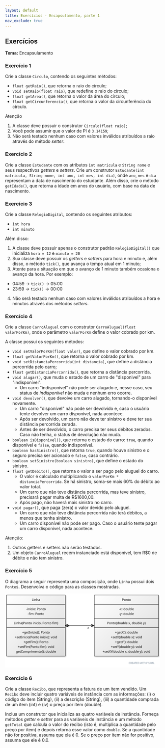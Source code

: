 ```yaml
---
layout: default
title: Exercícios - Encapsulamento, parte 1
nav_exclude: true
---
```


## Exercícios

**Tema:** Encapsulamento

### Exercício 1

Crie a classe `Circulo`, contendo os seguintes métodos:

- `float getRaio()`, que retorna o raio do círculo;
- `void setRaio(float raio)`, que redefine o raio do círculo;
- `float getArea()`, que retorna o valor da área do círculo;
- `float getCircunferencia()`, que retorna o valor da circunferência do círculo.

Atenção

1. A classe deve possuir o construtor `Circulo(float raio)`;
2. Você pode assumir que o valor de PI é `3.14159`;
3. Não será testado nenhum caso com valores inválidos atribuídos a raio através do método _setter_.

### Exercício 2

Crie a classe `Estudante` com os atributos `int matricula` e `String nome` e seus respectivos _getters_ e _setters_. Crie um construtor `Estudante(int matricula, String nome, int ano, int mes, int dia)`, onde `ano`, `mes` e `dia` representam a data de nascimento do estudante. Além disso, crie o método `getIdade()`, que retorna a idade em anos do usuário, com base na data de nascimento.

### Exercício 3

Crie a classe `RelogioDigital`, contendo os seguintes atributos:

- `int hora`
- `int minuto`

Além disso:

1. A classe deve possuir apenas o construtor padrão `RelogioDigital()` que inicializa `hora = 12` e `minuto = 20`
2. Sua classe deve possuir os _getters_ e _setters_ para hora e minuto e, além disso, o método `tick()`,
   que avança o tempo atual em 1 minuto;
3. Atente para a situação em que o avanço de 1 minuto também ocasiona o avanço da hora. Por exemplo:

- 04:59 -> `tick()` -> 05:00
- 23:59 -> `tick()` -> 00:00

4. Não será testado nenhum caso com valores inválidos atribuídos a hora e minutos através dos métodos _setters_.

### Exercício 4

Crie a classe `CarroAluguel` com o construtor `CarroAluguel(float valorPorKm)`, onde o parâmetro `valorPorKm` define o valor cobrado por km.

A classe possui os seguintes métodos:

- `void setValorPorKm(float valor)`, que define o valor cobrado por km.
- `float getValorPorKm()`, que retorna o valor cobrado por km.
- `void setDistanciaPercorrida(int distancia)`, que define a distância percorrida pelo carro;
- `float getDistanciaPercorrida()`, que retorna a distância percorrida.
- `void alugar()`, que muda o estado de um carro de "disponivel" para "indisponível".
  - Um carro "indisponível" não pode ser alugado e, nesse caso, seu status de _indisponível_ não muda e nenhum erro ocorre.
- `void devolver()`, que devolve um carro alugado, tornando-o disponível novamente.
  - Um carro "disponível" não pode ser devolvido e, caso o usuário tente devolver um carro disponível, nada acontece.
  - Após ser devolvido, um carro não deve ter sinistro e deve ter sua distância percorrida zerada.
  - Antes de ser devolvido, o carro precisa ter seus débitos zerados. Caso não tenha, o status de devolução não muda.
- `boolean isDisponivel()`, que retorna o estado do carro: `true`, quando disponível e `false`, quando indisponível.
- `boolean hasSinistro()`, que retorna `true`, quando houve sinistro e o seguro precisa ser acionado e `false`, caso contrário.
- `boolean setSinistro(boolean sinistro)`, que define o estado do sinistro.
- `float getDebito()`, que retorna o valor a ser pago pelo aluguel do carro.
  - O valor é calculado multiplicando o `valorPorKm * distanciaPercorrida`. Se há sinistro, soma-se mais 60% do débito ao valor total.
  - Um carro que não teve distância percorrida, mas teve sinistro, precisará pagar multa de R$1600,00.
  - Após pago, não haverá mais sinistro no carro.
- `void pagar()`, que paga (zera) o valor devido pelo aluguel.
  - Um carro que não teve distância percorrida não terá débitos, a menos que tenha sinistro.
  - Um carro disponível não pode ser pago. Caso o usuário tente pagar um carro disponível, nada acontece.

Atenção:

1. Outros getters e setters não serão testados.
2. Um objeto `CarroAluguel` recém instanciado está disponível, tem R$0 de débito e não tem sinistro.

### Exercício 5

O diagrama a seguir representa uma composição, onde `Linha` possui dois `Ponto`s. Desenvolva o código para as classes mostradas.

![Diagrama 4](/content/images/class-linha-ponto.svg "Diagrama 4")

### Exercício 6

Crie a classe `Recibo`, que representa a fatura de um item vendido. Um `Recibo` deve incluir quatro variáveis de instância com as informações: (i) o código do item (String), (ii) a descrição (String), (iii) a quantidade comprada de um item (int) e (iv) o preço por item (double).

Inclua um construtor que inicializa as quatro variáveis de instância. Forneça métodos _getter_ e _setter_ para as variáveis de instância e um método `getTotal` que calcula o valor do recibo (isto é, multiplica a quantidade pelo preço por item) e depois retorna esse valor como `double`. Se a quantidade não for positiva, assuma que ela é 0. Se o preço por item não for positivo, assuma que ele é 0.0.
